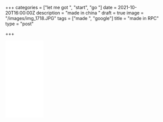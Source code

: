 +++
categories = ["let me got ", "start", "go "]
date = 2021-10-20T16:00:00Z
description = "made in china "
draft = true
image = "/images/img_1718.JPG"
tags = ["made ", "google"]
title = "made in RPC"
type = "post"

+++
<iframe style="width:120px;height:240px;" marginwidth="0" marginheight="0" scrolling="no" frameborder="0" src="//ws-na.amazon-adsystem.com/widgets/q?ServiceVersion=20070822&OneJS=1&Operation=GetAdHtml&MarketPlace=US&source=ac&ref=tf_til&ad_type=product_link&tracking_id=tomwebxyz-20&marketplace=amazon&region=US&placement=B09B9V85XV&asins=B09B9V85XV&linkId=8cc8a130320effa3aa0eac30edae538b&show_border=false&link_opens_in_new_window=false&price_color=333333&title_color=0066c0&bg_color=ffffff">

    </iframe>

test

[https://www.amazon.com/gp/offer-listing/B09B9V85XV/ref=as_li_tl?ie=UTF8&camp=1789&creative=9325&creativeASIN=B09B9V85XV&linkCode=am2&tag=tomwebxyz-20&linkId=bc9d324784c78137553eb5e0d3192e1d](https://www.amazon.com/gp/offer-listing/B09B9V85XV/ref=as_li_tl?ie=UTF8&camp=1789&creative=9325&creativeASIN=B09B9V85XV&linkCode=am2&tag=tomwebxyz-20&linkId=bc9d324784c78137553eb5e0d3192e1d "https://www.amazon.com/gp/offer-listing/B09B9V85XV/ref=as_li_tl?ie=UTF8&camp=1789&creative=9325&creativeASIN=B09B9V85XV&linkCode=am2&tag=tomwebxyz-20&linkId=bc9d324784c78137553eb5e0d3192e1d")

Top reviews from the United States

[![](https://images-na.ssl-images-amazon.com/images/S/amazon-avatars-global/default._CR0,0,1024,1024_SX48_.png)](https://www.amazon.com/gp/profile/amzn1.account.AH23V2VXNIUFXBQSN6PXPLPRGORQ/ref=cm_cr_dp_d_gw_tr?ie=UTF8)

Jorge Sanchez

[_5.0 out of 5 stars_](https://www.amazon.com/gp/customer-reviews/R18OA60F8FQFV9/ref=cm_cr_dp_d_rvw_ttl?ie=UTF8&ASIN=B09BF21D3R "5.0 out of 5 stars")[ Wonderful](https://www.amazon.com/gp/customer-reviews/R18OA60F8FQFV9/ref=cm_cr_dp_d_rvw_ttl?ie=UTF8&ASIN=B09BF21D3R)

Reviewed in the United States on September 27, 2021Verified PurchaseI purchased it to spice up the bedroom and It's easy to use and very satisfying.The vibration function is unique to this item, and I like the sensation of perineal stimulation. The vibrating can mix up sensations and provide a different element to masturbation, which helps to break up routine and enhance pleasure. You can press the button and choose from 10 different modes and the vibrations modes range from weak to strong. It's super powerful, but not overly loud like some other products. It helps me achieve a harder erection.Unlike many silicone cock ring devices, this one is made of high quality material and craftmanship. Fit comfortably even with my larger girth and vibration cycles offer plenty of sensation and without rubbing. I like how it’s USB charged instead of using a small battery like others.Very impressed with the amount of power it has and how long the battery life has lasted. Afterwards cleaning it is very easy , nothing sticks or is hard to clean off.One person found this helpfulHelpful[Report abuse](https://www.amazon.com/hz/reviews-render/report-review?ie=UTF8&ref=cm_cr_dp_d_report&csrfT=gvaNxvC%2F7OZyUJY5bj8nDNOPRPxOUXuyf%2BvCQAMAAAABAAAAAGFYRFxyYXcAAAAA%2B4kUEk%2F7iMGR3xPcX6iU&reviewId=R18OA60F8FQFV9)

[![](https://images-na.ssl-images-amazon.com/images/S/amazon-avatars-global/default._CR0,0,1024,1024_SX48_.png)](https://www.amazon.com/gp/profile/amzn1.account.AGWJXJBDAXJ75L53J5COYMXXMYGQ/ref=cm_cr_dp_d_gw_tr?ie=UTF8)

Ryan Roach

[_5.0 out of 5 stars_](https://www.amazon.com/gp/customer-reviews/R25QYVYYF4ND3P/ref=cm_cr_dp_d_rvw_ttl?ie=UTF8&ASIN=B09BF21D3R "5.0 out of 5 stars")[ Great toy for couples.](https://www.amazon.com/gp/customer-reviews/R25QYVYYF4ND3P/ref=cm_cr_dp_d_rvw_ttl?ie=UTF8&ASIN=B09BF21D3R)

Reviewed in the United States on September 28, 2021Verified PurchaseBoth the wife and I enjoyed this toy very much. It does all it says it will and more.Helpful[Report abuse](https://www.amazon.com/hz/reviews-render/report-review?ie=UTF8&ref=cm_cr_dp_d_report&csrfT=gpWL%2FmBgcB2yZUpL736zUxbuDMz3yuzEHfKZaWkAAAABAAAAAGFYRFxyYXcAAAAA%2B4kUEk%2F7iMGR3xPcX6iU&reviewId=R25QYVYYF4ND3P)

[![](https://images-na.ssl-images-amazon.com/images/S/amazon-avatars-global/default._CR0,0,1024,1024_SX48_.png)](https://www.amazon.com/gp/profile/amzn1.account.AGXNXMBN65VF5JZFUTRRXLNOTNNQ/ref=cm_cr_dp_d_gw_tr?ie=UTF8)

Jake Stewart

[_5.0 out of 5 stars_](https://www.amazon.com/gp/customer-reviews/R2SL4RRRI85AC/ref=cm_cr_dp_d_rvw_ttl?ie=UTF8&ASIN=B09BF21D3R "5.0 out of 5 stars")[ Great vibrations](https://www.amazon.com/gp/customer-reviews/R2SL4RRRI85AC/ref=cm_cr_dp_d_rvw_ttl?ie=UTF8&ASIN=B09BF21D3R)

Reviewed in the United States on September 29, 2021Verified PurchaseThis paired with another product from them and it's feels like you're being milked.Helpful[Report abuse](https://www.amazon.com/hz/reviews-render/report-review?ie=UTF8&ref=cm_cr_dp_d_report&csrfT=gtB4Rb845v2n3g5xTI5KmKsc8oDHO%2B4Y94LYfLUAAAABAAAAAGFYRFxyYXcAAAAA%2B4kUEk%2F7iMGR3xPcX6iU&reviewId=R2SL4RRRI85AC)

[![](https://images-na.ssl-images-amazon.com/images/S/amazon-avatars-global/default._CR0,0,1024,1024_SX48_.png)](https://www.amazon.com/gp/profile/amzn1.account.AHTML7U72Y66AWSFZZBRLHEW56LA/ref=cm_cr_dp_d_gw_tr?ie=UTF8)

JeffB

[_5.0 out of 5 stars_](https://www.amazon.com/gp/customer-reviews/R3LJS4472NX4CL/ref=cm_cr_dp_d_rvw_ttl?ie=UTF8&ASIN=B09BF21D3R "5.0 out of 5 stars")[ Snug](https://www.amazon.com/gp/customer-reviews/R3LJS4472NX4CL/ref=cm_cr_dp_d_rvw_ttl?ie=UTF8&ASIN=B09BF21D3R)

Reviewed in the United States on September 28, 2021Verified PurchaseWorksHelpful[Report abuse](https://www.amazon.com/hz/reviews-render/report-review?ie=UTF8&ref=cm_cr_dp_d_report&csrfT=gpvZ1JfATZ1buJdsWLqSrayvGQcuPw4HQOY3w0gAAAABAAAAAGFYRFxyYXcAAAAA%2B4kUEk%2F7iMGR3xPcX6iU&reviewId=R3LJS4472NX4CL)

[![](https://images-na.ssl-images-amazon.com/images/S/amazon-avatars-global/default._CR0,0,1024,1024_SX48_.png)](https://www.amazon.com/gp/profile/amzn1.account.AFDXOXMXWHJZTMUK7HS67PHV7ZXQ/ref=cm_cr_dp_d_gw_tr?ie=UTF8)

shawn scofield

[_5.0 out of 5 stars_](https://www.amazon.com/gp/customer-reviews/R2EQM75I8R4PFX/ref=cm_cr_dp_d_rvw_ttl?ie=UTF8&ASIN=B09BF21D3R "5.0 out of 5 stars")[ Great product](https://www.amazon.com/gp/customer-reviews/R2EQM75I8R4PFX/ref=cm_cr_dp_d_rvw_ttl?ie=UTF8&ASIN=B09BF21D3R)

Reviewed in the United States on September 22, 2021Verified PurchaseReally enjoyed this toy . It does everything it says it does . Very easy to use and great to spice up the sex lifeHelpful[Report abuse](https://www.amazon.com/hz/reviews-render/report-review?ie=UTF8&ref=cm_cr_dp_d_report&csrfT=gt3hkBNia0tXFA%2FmKbBr2KVT9DH2I1vBFvhI3mEAAAABAAAAAGFYRFxyYXcAAAAA%2B4kUEk%2F7iMGR3xPcX6iU&reviewId=R2EQM75I8R4PFX)

[![](https://images-na.ssl-images-amazon.com/images/S/amazon-avatars-global/default._CR0,0,1024,1024_SX48_.png)](https://www.amazon.com/gp/profile/amzn1.account.AHN2ORZ2O6FVX6GZZ3MS2OANIMRA/ref=cm_cr_dp_d_gw_tr?ie=UTF8)

N. Kim

[_5.0 out of 5 stars_](https://www.amazon.com/gp/customer-reviews/R1660KFSKBV221/ref=cm_cr_dp_d_rvw_ttl?ie=UTF8&ASIN=B09BF21D3R "5.0 out of 5 stars")[ Fun toy for the price](https://www.amazon.com/gp/customer-reviews/R1660KFSKBV221/ref=cm_cr_dp_d_rvw_ttl?ie=UTF8&ASIN=B09BF21D3R)

Reviewed in the United States on September 29, 2021Verified PurchaseThis is a tiny toy and vibration is enough to stimulate.  
  
Good for the beginning.Helpful[Report abuse](https://www.amazon.com/hz/reviews-render/report-review?ie=UTF8&ref=cm_cr_dp_d_report&csrfT=gmbw%2FrjkMF1i%2BpO%2F8AfZwmOfv7v1u5h7M7p8RigAAAABAAAAAGFYRFxyYXcAAAAA%2B4kUEk%2F7iMGR3xPcX6iU&reviewId=R1660KFSKBV221)

[![](https://images-na.ssl-images-amazon.com/images/S/amazon-avatars-global/default._CR0,0,1024,1024_SX48_.png)](https://www.amazon.com/gp/profile/amzn1.account.AERJ7VBVEWSOR65LAHL7UKUCGKCQ/ref=cm_cr_dp_d_gw_tr?ie=UTF8)

YoungCountry1997

[_5.0 out of 5 stars_](https://www.amazon.com/gp/customer-reviews/R3EA1VRW9L94SZ/ref=cm_cr_dp_d_rvw_ttl?ie=UTF8&ASIN=B09BF21D3R "5.0 out of 5 stars")[ Great](https://www.amazon.com/gp/customer-reviews/R3EA1VRW9L94SZ/ref=cm_cr_dp_d_rvw_ttl?ie=UTF8&ASIN=B09BF21D3R)

Reviewed in the United States on September 29, 2021Verified Purchaseperfect fitHelpful[Report abuse](https://www.amazon.com/hz/reviews-render/report-review?ie=UTF8&ref=cm_cr_dp_d_report&csrfT=gptgHS1XI8KoPykdygF7gKtiUZdEjVWJUhON7qQAAAABAAAAAGFYRFxyYXcAAAAA%2B4kUEk%2F7iMGR3xPcX6iU&reviewId=R3EA1VRW9L94SZ)

[![](https://images-na.ssl-images-amazon.com/images/S/amazon-avatars-global/default._CR0,0,1024,1024_SX48_.png)](https://www.amazon.com/gp/profile/amzn1.account.AERUPKHLGXIDO6JUYP7SLVX4YVVQ/ref=cm_cr_dp_d_gw_tr?ie=UTF8)

Keep up

[_5.0 out of 5 stars_](https://www.amazon.com/gp/customer-reviews/R1HH21TCPZIWHX/ref=cm_cr_dp_d_rvw_ttl?ie=UTF8&ASIN=B09BF21D3R "5.0 out of 5 stars")[ Powerful](https://www.amazon.com/gp/customer-reviews/R1HH21TCPZIWHX/ref=cm_cr_dp_d_rvw_ttl?ie=UTF8&ASIN=B09BF21D3R)

Reviewed in the United States on September 26, 2021Verified PurchaseFit well, very strongHelpful[Report abuse](https://www.amazon.com/hz/reviews-render/report-review?ie=UTF8&ref=cm_cr_dp_d_report&csrfT=gq7LrPFnrTcOk47tJCavMrrjR%2BRqscoE0E5Nt5MAAAABAAAAAGFYRFxyYXcAAAAA%2B4kUEk%2F7iMGR3xPcX6iU&reviewId=R1HH21TCPZIWHX)